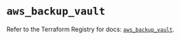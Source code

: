 # `aws_backup_vault`

Refer to the Terraform Registry for docs: [`aws_backup_vault`](https://registry.terraform.io/providers/hashicorp/aws/6.9.0/docs/resources/backup_vault).
